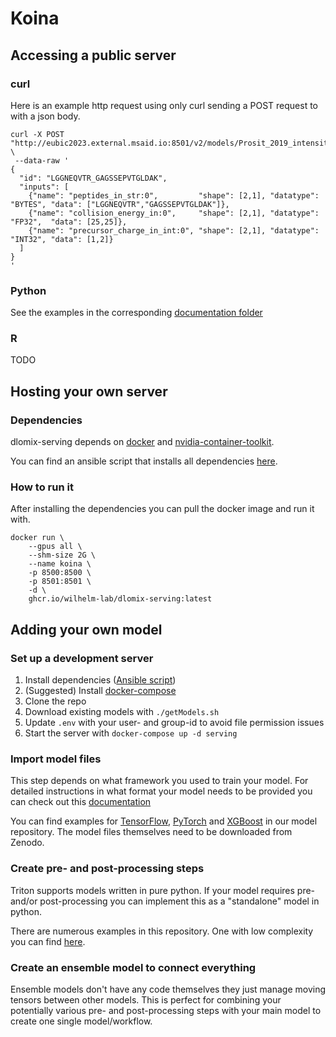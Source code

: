 # Koina

## Accessing a public server
### curl
Here is an example http request using only curl sending a POST request to with a json body.

```
curl -X POST "http://eubic2023.external.msaid.io:8501/v2/models/Prosit_2019_intensity_ensemble/infer" \
 --data-raw '
{
  "id": "LGGNEQVTR_GAGSSEPVTGLDAK",
  "inputs": [
    {"name": "peptides_in_str:0",         "shape": [2,1], "datatype": "BYTES", "data": ["LGGNEQVTR","GAGSSEPVTGLDAK"]},
    {"name": "collision_energy_in:0",     "shape": [2,1], "datatype": "FP32",  "data": [25,25]},
    {"name": "precursor_charge_in_int:0", "shape": [2,1], "datatype": "INT32", "data": [1,2]}
  ]
}
'
```


### Python
See the examples in the corresponding [documentation folder](docs/Python/)

### R
TODO


## Hosting your own server

### Dependencies
dlomix-serving depends on [docker](https://docs.docker.com/engine/install/) and [nvidia-container-toolkit](https://docs.nvidia.com/datacenter/cloud-native/container-toolkit/overview.html). 

You can find an ansible script that installs all dependencies [here](docs/server/).

### How to run it
After installing the dependencies you can pull the docker image and run it with. 
```
docker run \
    --gpus all \
    --shm-size 2G \
    --name koina \
    -p 8500:8500 \
    -p 8501:8501 \
    -d \
    ghcr.io/wilhelm-lab/dlomix-serving:latest
```

## Adding your own model

### Set up a development server

1. Install dependencies ([Ansible script](docs/server/))
2. (Suggested) Install [docker-compose](https://docs.docker.com/desktop/install/linux-install/)
3. Clone the repo
4. Download existing models with `./getModels.sh`
5. Update `.env` with your user- and group-id to avoid file permission issues 
6. Start the server with `docker-compose up -d serving`

### Import model files
This step depends on what framework you used to train your model.
For detailed instructions in what format your model needs to be provided you can check out this [documentation](https://github.com/triton-inference-server/server/blob/main/docs/user_guide/model_repository.md)

You can find examples for [TensorFlow](models/Prosit/Prosit_2019_intensity/), [PyTorch](models/AlphaPept/AlphaPept_ms2_generic/) and [XGBoost](models/ms2pip/model_20210416_HCD2021_Y/) in our model repository. The model files themselves need to be downloaded from Zenodo.

### Create pre- and post-processing steps
Triton supports models written in pure python. If your model requires pre- and/or post-processing you can implement this as a "standalone" model in python.

There are numerous examples in this repository. One with low complexity you can find [here](models/AlphaPept/AlphaPept_Preprocess_charge/).


### Create an ensemble model to connect everything
Ensemble models don't have any code themselves they just manage moving tensors between other models. This is perfect for combining your potentially various pre- and post-processing steps with your main model to create one single model/workflow.
